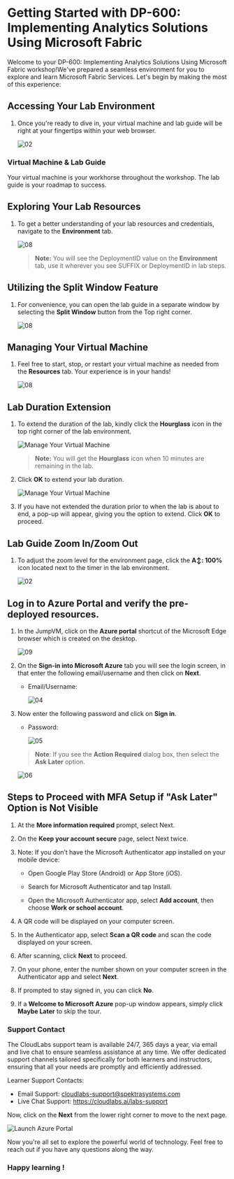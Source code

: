 # Getting Started with DP-600: Implementing Analytics Solutions Using Microsoft Fabric

Welcome to your DP-600: Implementing Analytics Solutions Using Microsoft Fabric workshop!We've prepared a seamless environment for you to explore and learn Microsoft Fabric Services. Let's begin by making the most of this experience:

## **Accessing Your Lab Environment**
 
1. Once you're ready to dive in, your virtual machine and lab guide will be right at your fingertips within your web browser.

   ![02](./Images/Dp-600-1.png)

### **Virtual Machine & Lab Guide**
 
 Your virtual machine is your workhorse throughout the workshop. The lab guide is your roadmap to success.

## Exploring Your Lab Resources
 
1. To get a better understanding of your lab resources and credentials, navigate to the **Environment** tab.

   ![08](Images/env.png)
 
    >**Note:** You will see the DeploymentID value on the **Environment** tab, use it wherever you see SUFFIX or DeploymentID in lab steps.

## Utilizing the Split Window Feature
 
1. For convenience, you can open the lab guide in a separate window by selecting the **Split Window** button from the Top right corner.

   ![08](Images/splitwindow.png)

## Managing Your Virtual Machine
 
1. Feel free to start, stop, or restart your virtual machine as needed from the **Resources** tab. Your experience is in your hands!

   ![08](Images/resources.png)

## Lab Duration Extension

1. To extend the duration of the lab, kindly click the **Hourglass** icon in the top right corner of the lab environment. 

    ![Manage Your Virtual Machine](Images/gext.png)

    >**Note:** You will get the **Hourglass** icon when 10 minutes are remaining in the lab.

2. Click **OK** to extend your lab duration.
 
   ![Manage Your Virtual Machine](Images/gext2.png)

3. If you have not extended the duration prior to when the lab is about to end, a pop-up will appear, giving you the option to extend. Click **OK** to proceed.

## Lab Guide Zoom In/Zoom Out
 
1. To adjust the zoom level for the environment page, click the **A↕: 100%** icon located next to the timer in the lab environment.

   ![02](./Images/01/zoomin-1203.jpg)

## Log in to Azure Portal and verify the pre-deployed resources.

1. In the JumpVM, click on the **Azure portal** shortcut of the Microsoft Edge browser which is created on the desktop.

   ![09](Images/azureportal1.png)
   
1. On the **Sign-in into Microsoft Azure** tab you will see the login screen, in that enter the following email/username and then click on **Next**. 
   * Email/Username: <inject key="AzureAdUserEmail"></inject>
   
     ![04](./Images/gs/04.png)
     
1. Now enter the following password and click on **Sign in**.
   * Password: <inject key="AzureAdUserPassword"></inject>
   
     ![05](./Images/gs/05.png)
     
   > **Note**: If you see the **Action Required** dialog box, then select the **Ask Later** option.

      ![06](./Images/gs/06-1.png)

## Steps to Proceed with MFA Setup if "Ask Later" Option is Not Visible

1. At the **More information required** prompt, select Next.

1. On the **Keep your account secure** page, select Next twice.

1. Note: If you don’t have the Microsoft Authenticator app installed on your mobile device:

   - Open Google Play Store (Android) or App Store (iOS).

   - Search for Microsoft Authenticator and tap Install.

   - Open the Microsoft Authenticator app, select **Add account**, then choose **Work or school account**.

1. A QR code will be displayed on your computer screen.

1. In the Authenticator app, select **Scan a QR code** and scan the code displayed on your screen.

1. After scanning, click **Next** to proceed.

1. On your phone, enter the number shown on your computer screen in the Authenticator app and select **Next**.

1. If prompted to stay signed in, you can click **No**.

1. If a **Welcome to Microsoft Azure** pop-up window appears, simply click **Maybe Later** to skip the tour.

### Support Contact
The CloudLabs support team is available 24/7, 365 days a year, via email and live chat to ensure seamless assistance at any time. We offer dedicated support channels tailored specifically for both learners and instructors, ensuring that all your needs are promptly and efficiently addressed.
 
Learner Support Contacts:
 
- Email Support: cloudlabs-support@spektrasystems.com
- Live Chat Support: https://cloudlabs.ai/labs-support

Now, click on the **Next** from the lower right corner to move to the next page.


   ![Launch Azure Portal](./Images/sc900-image(3).png)

Now you're all set to explore the powerful world of technology. Feel free to reach out if you have any questions along the way.

### Happy learning !
